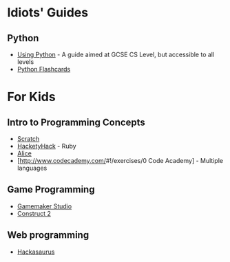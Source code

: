 Idiots' Guides
==============

Python
------

-   [Using Python](http://usingpython.com/) - A guide aimed at GCSE CS Level, but accessible to all levels
-   [Python Flashcards](http://blog.whaleygeek.co.uk/python-flashcards/)

For Kids
========

Intro to Programming Concepts
-----------------------------

-   [Scratch](http://scratch.mit.edu/)
-   [HacketyHack](http://hackety.com/) - Ruby
-   [Alice](http://www.alice.org/index.php)
-   [<http://www.codecademy.com/>#!/exercises/0 Code Academy] - Multiple languages

Game Programming
----------------

-   [Gamemaker Studio](http://www.yoyogames.com/gamemaker/studio)
-   [Construct 2](https://www.scirra.com/construct2)

Web programming
---------------

-   [Hackasaurus](http://hackasaurus.org/en-US/)
